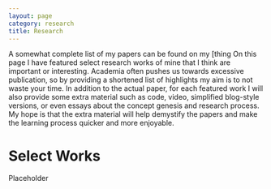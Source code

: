 ```yaml
---
layout: page
category: research
title: Research
---
```


A somewhat complete list of my papers can be found on my [thing
On this page I have featured select research works of mine that I think are important or interesting. Academia often pushes us towards excessive publication, so by providing a shortened list of highlights my aim is to not waste your time. In addition to the actual paper, for each featured work I will also provide some extra material such as code, video, simplified blog-style versions, or even essays about the concept genesis and research process. My hope is that the extra material will help demystify the papers and make the learning process quicker and more enjoyable.

# Select Works
Placeholder

